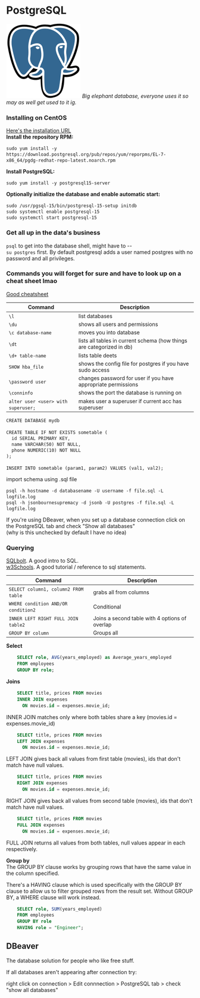 # PostgreSQL
![PostgreSQL](./svgs/postgreql.svg "PostgreSQL")
*Big elephant database, everyone uses it so may as well get used to it ig.* 

### Installing on CentOS

[Here's the installation URL](https://www.postgresql.org/download/linux/redhat/)  
**Install the repository RPM:**

    sudo yum install -y https://download.postgresql.org/pub/repos/yum/reporpms/EL-7-x86_64/pgdg-redhat-repo-latest.noarch.rpm

**Install PostgreSQL:**

    sudo yum install -y postgresql15-server

**Optionally initialize the database and enable automatic start:**

    sudo /usr/pgsql-15/bin/postgresql-15-setup initdb
    sudo systemctl enable postgresql-15
    sudo systemctl start postgresql-15

### Get all up in the data's business
`psql` to get into the database shell, might have to --   
`su postgres` first. By default postgresql adds a user named postgres with no password and all privileges.

### Commands you will forget for sure and have to look up on a cheat sheet lmao
[Good cheatsheet](https://postgrescheatsheet.com/#/databases)  

| Command   | Description    |
|--------------- | --------------- |
| `\l`   | list databases   |
|`\du` | shows all users and permissions  |
|`\c database-name` | moves you into database  |
|`\dt` | lists all tables in current schema (how things are categorized in db)  |
|`\d+ table-name` | lists table deets  |
|`SHOW hba_file` | shows the config file for postgres if you have sudo access  |
|`\password user` | changes password for user if you have appropriate permissions|
|`\conninfo` | shows the port the database is running on|
|`alter user <user> with superuser;`| makes user a superuser if current acc has superuser|

    CREATE DATABASE mydb  

    CREATE TABLE IF NOT EXISTS sometable (
      id SERIAL PRIMARY KEY,
      name VARCHAR(50) NOT NULL,    
      phone NUMERIC(10) NOT NULL
    );

    INSERT INTO sometable (param1, param2) VALUES (val1, val2);
    
import schema using .sql file  

    psql -h hostname -d databasename -U username -f file.sql -L logfile.log
    psql -h jsonbournesupremacy -d jsonb -U postgres -f file.sql -L logfile.log

If you're using DBeaver, when you set up a database connection click on the PostgreSQL tab and check "Show all databases"  
(why is this unchecked by default I have no idea)
### Querying 
[SQLbolt](https://sqlbolt.com/). A good intro to SQL.  
[w3Schools](https://www.w3schools.com/sql/sql_distinct.asp). A good tutorial / reference to sql statements.  

| Command   | Description    |
|--------------- | --------------- |
| `SELECT column1, column2 FROM table` | grabs all from columns |
| `WHERE condition AND/OR condition2` | Conditional |
| `INNER LEFT RIGHT FULL JOIN table2` | Joins a second table with 4 options of overlap |
| `GROUP BY column` | Groups all 

__Select__  

```sql
    SELECT role, AVG(years_employed) as Average_years_employed
    FROM employees
    GROUP BY role;
```

__Joins__  
```sql
    SELECT title, prices FROM movies
    INNER JOIN expenses  
      ON movies.id = expenses.movie_id;
```
INNER JOIN matches only where both tables share a key (movies.id = expenses.movie_id)
```sql
    SELECT title, prices FROM movies
    LEFT JOIN expenses  
      ON movies.id = expenses.movie_id;
```
LEFT JOIN gives back all values from first table (movies), ids that don't match have null values.
```sql
    SELECT title, prices FROM movies
    RIGHT JOIN expenses  
      ON movies.id = expenses.movie_id;
```
RIGHT JOIN gives back all values from second table (movies), ids that don't match have null values.
```sql
    SELECT title, prices FROM movies
    FULL JOIN expenses  
      ON movies.id = expenses.movie_id;
```
FULL JOIN returns all values from both tables, null values appear in each respectively.

__Group by__  
The GROUP BY clause works by grouping rows that have the same value in the column specified.

There's a HAVING clause which is used specifically with the GROUP BY clause to allow us to filter grouped
rows from the result set. Without GROUP BY, a WHERE clause will work instead.
```sql
    SELECT role, SUM(years_employed)
    FROM employees
    GROUP BY role
    HAVING role = "Engineer";
```


## DBeaver
The database solution for people who like free stuff. 

If all databases aren't appearing after connection try: 

right click on connection > Edit connnection > PostgreSQL tab > check "show all databases"
